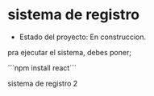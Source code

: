 <h1>sistema de registro</h1> 

- Estado del proyecto: En construccion. 

pra ejecutar el sistema, debes poner;

´´´npm install react´´´

sistema de registro 2 
